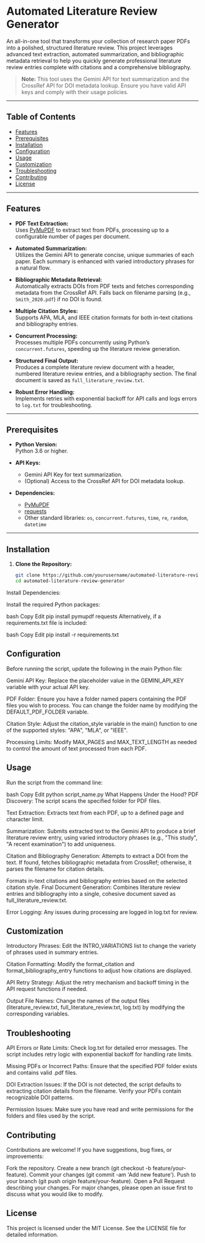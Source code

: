 # Automated Literature Review Generator

An all-in-one tool that transforms your collection of research paper PDFs into a polished, structured literature review. This project leverages advanced text extraction, automated summarization, and bibliographic metadata retrieval to help you quickly generate professional literature review entries complete with citations and a comprehensive bibliography.

> **Note:** This tool uses the Gemini API for text summarization and the CrossRef API for DOI metadata lookup. Ensure you have valid API keys and comply with their usage policies.

---

## Table of Contents

- [Features](#features)
- [Prerequisites](#prerequisites)
- [Installation](#installation)
- [Configuration](#configuration)
- [Usage](#usage)
- [Customization](#customization)
- [Troubleshooting](#troubleshooting)
- [Contributing](#contributing)
- [License](#license)

---

## Features

- **PDF Text Extraction:**  
  Uses [PyMuPDF](https://pymupdf.readthedocs.io/) to extract text from PDFs, processing up to a configurable number of pages per document.

- **Automated Summarization:**  
  Utilizes the Gemini API to generate concise, unique summaries of each paper. Each summary is enhanced with varied introductory phrases for a natural flow.

- **Bibliographic Metadata Retrieval:**  
  Automatically extracts DOIs from PDF texts and fetches corresponding metadata from the CrossRef API. Falls back on filename parsing (e.g., `Smith_2020.pdf`) if no DOI is found.

- **Multiple Citation Styles:**  
  Supports APA, MLA, and IEEE citation formats for both in-text citations and bibliography entries.

- **Concurrent Processing:**  
  Processes multiple PDFs concurrently using Python’s `concurrent.futures`, speeding up the literature review generation.

- **Structured Final Output:**  
  Produces a complete literature review document with a header, numbered literature review entries, and a bibliography section. The final document is saved as `full_literature_review.txt`.

- **Robust Error Handling:**  
  Implements retries with exponential backoff for API calls and logs errors to `log.txt` for troubleshooting.

---

## Prerequisites

- **Python Version:**  
  Python 3.6 or higher.

- **API Keys:**  
  - Gemini API Key for text summarization.  
  - (Optional) Access to the CrossRef API for DOI metadata lookup.

- **Dependencies:**  
  - [PyMuPDF](https://pymupdf.readthedocs.io/)  
  - [requests](https://docs.python-requests.org/)  
  - Other standard libraries: `os`, `concurrent.futures`, `time`, `re`, `random`, `datetime`

---

## Installation

1. **Clone the Repository:**

   ```bash
   git clone https://github.com/yourusername/automated-literature-review-generator.git
   cd automated-literature-review-generator
Install Dependencies:

Install the required Python packages:

bash
Copy
Edit
pip install pymupdf requests
Alternatively, if a requirements.txt file is included:

bash
Copy
Edit
pip install -r requirements.txt
## Configuration
Before running the script, update the following in the main Python file:

Gemini API Key:
Replace the placeholder value in the GEMINI_API_KEY variable with your actual API key.

PDF Folder:
Ensure you have a folder named papers containing the PDF files you wish to process. You can change the folder name by modifying the DEFAULT_PDF_FOLDER variable.

Citation Style:
Adjust the citation_style variable in the main() function to one of the supported styles: "APA", "MLA", or "IEEE".

Processing Limits:
Modify MAX_PAGES and MAX_TEXT_LENGTH as needed to control the amount of text processed from each PDF.

## Usage
Run the script from the command line:

bash
Copy
Edit
python script_name.py
What Happens Under the Hood?
PDF Discovery:
The script scans the specified folder for PDF files.

Text Extraction:
Extracts text from each PDF, up to a defined page and character limit.

Summarization:
Submits extracted text to the Gemini API to produce a brief literature review entry, using varied introductory phrases (e.g., "This study", "A recent examination") to add uniqueness.

Citation and Bibliography Generation:
Attempts to extract a DOI from the text. If found, fetches bibliographic metadata from CrossRef; otherwise, it parses the filename for citation details.

Formats in-text citations and bibliography entries based on the selected citation style.
Final Document Generation:
Combines literature review entries and bibliography into a single, cohesive document saved as full_literature_review.txt.

Error Logging:
Any issues during processing are logged in log.txt for review.

## Customization
Introductory Phrases:
Edit the INTRO_VARIATIONS list to change the variety of phrases used in summary entries.

Citation Formatting:
Modify the format_citation and format_bibliography_entry functions to adjust how citations are displayed.

API Retry Strategy:
Adjust the retry mechanism and backoff timing in the API request functions if needed.

Output File Names:
Change the names of the output files (literature_review.txt, full_literature_review.txt, log.txt) by modifying the corresponding variables.

## Troubleshooting
API Errors or Rate Limits:
Check log.txt for detailed error messages. The script includes retry logic with exponential backoff for handling rate limits.

Missing PDFs or Incorrect Paths:
Ensure that the specified PDF folder exists and contains valid .pdf files.

DOI Extraction Issues:
If the DOI is not detected, the script defaults to extracting citation details from the filename. Verify your PDFs contain recognizable DOI patterns.

Permission Issues:
Make sure you have read and write permissions for the folders and files used by the script.

## Contributing
Contributions are welcome! If you have suggestions, bug fixes, or improvements:

Fork the repository.
Create a new branch (git checkout -b feature/your-feature).
Commit your changes (git commit -am 'Add new feature').
Push to your branch (git push origin feature/your-feature).
Open a Pull Request describing your changes.
For major changes, please open an issue first to discuss what you would like to modify.

## License
This project is licensed under the MIT License. See the LICENSE file for detailed information.
